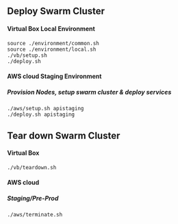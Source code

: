 ## Deploy Swarm Cluster

#### Virtual Box Local Environment

```
source ./environment/common.sh
source ./environment/local.sh
./vb/setup.sh
./deploy.sh
```

#### AWS cloud Staging Environment

##### Provision Nodes, setup swarm cluster & deploy services

```
./aws/setup.sh apistaging
./deploy.sh apistaging
```

## Tear down Swarm Cluster

#### Virtual Box

```
./vb/teardown.sh
```

#### AWS cloud

##### Staging/Pre-Prod

```
./aws/terminate.sh
```
